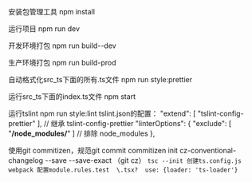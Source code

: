 安装包管理工具
npm install

运行项目
npm run dev

开发环境打包
npm run build--dev

生产环境打包
npm run build-prod

自动格式化src_ts下面的所有.ts文件
npm run style:prettier

运行src_ts下面的index.ts文件
npm start

运行tslint
npm run style:lint
tslint.json的配置：
"extend": [ "tslint-config-prettier" ], // 继承 tslint-config-prettier
"linterOptions": {
        "exclude": [ "**/node_modules/**" ]  // 排除 node_modules
    },

使用git commitizen，规范git commit
commitizen init cz-conventional-changelog --save --save-exact （git cz）
`
tsc --init 创建ts.config.js
webpack 配置module.rules.test  \.tsx?  use: {loader: 'ts-loader'}
`

